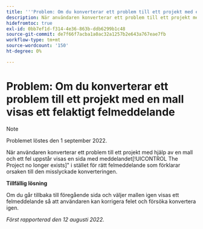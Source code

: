 ```yaml
---
title: '''Problem: Om du konverterar ett problem till ett projekt med en mall visas ett felaktigt felmeddelande'
description: När användaren konverterar ett problem till ett projekt med hjälp av en mall och ett fel påträffas visas en sida med meddelandet Projektet finns inte längre i stället för rätt felmeddelande som förklarar orsaken till den misslyckade konverteringen.
hidefromtoc: true
exl-id: 0bb7ef1d-f314-4e36-863b-ddb6299b1c48
source-git-commit: de7f66f7acba1a0ac32a1257b2e643a767eae7fb
workflow-type: tm+mt
source-wordcount: '150'
ht-degree: 0%

---
```


# Problem: Om du konverterar ett problem till ett projekt med en mall visas ett felaktigt felmeddelande

>[!NOTE]
>
>Problemet löstes den 1 september 2022.

När användaren konverterar ett problem till ett projekt med hjälp av en mall och ett fel uppstår visas en sida med meddelandet[!UICONTROL The Project no longer exists]&quot; i stället för rätt felmeddelande som förklarar orsaken till den misslyckade konverteringen.

**Tillfällig lösning**

Om du går tillbaka till föregående sida och väljer mallen igen visas ett felmeddelande så att användaren kan korrigera felet och försöka konvertera igen.

_Först rapporterad den 12 augusti 2022._

